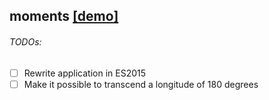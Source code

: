 ## moments [\[demo\]](https://cdn.rawgit.com/oliverlundquist/moments/master/public/index.html)

###### TODOs:
- [ ] Rewrite application in ES2015
- [ ] Make it possible to transcend a longitude of 180 degrees
